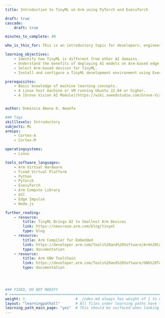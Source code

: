 ```yaml
---
title: Introduction to TinyML on Arm using PyTorch and ExecuTorch

draft: true
cascade:
    draft: true

minutes_to_complete: 40

who_is_this_for: This is an introductory topic for developers, engineers, and data scientists who are new to TinyML and interested in exploring its potential for edge AI. You will learn how to get started using PyTorch and ExecuTorch for TinyML.

learning_objectives:
    - Identify how TinyML is different from other AI domains.
    - Understand the benefits of deploying AI models on Arm-based edge devices.
    - Select Arm-based devices for TinyML.
    - Install and configure a TinyML development environment using ExecuTorch and the Corstone-320 FVP.

prerequisites:
    - Basic knowledge of machine learning concepts.
    - A Linux host machine or VM running Ubuntu 22.04 or higher.
    - A [Grove Vision AI Module](https://wiki.seeedstudio.com/Grove-Vision-AI-Module/) or an Arm license to run the Corstone-300 Fixed Virtual Platform (FVP).


author: Dominica Abena O. Amanfo

### Tags
skilllevels: Introductory
subjects: ML
armips:
    - Cortex-A
    - Cortex-M

operatingsystems:
    - Linux

tools_software_languages:
    - Arm Virtual Hardware
    - Fixed Virtual Platform
    - Python
    - PyTorch
    - ExecuTorch
    - Arm Compute Library
    - GCC
    - Edge Impulse
    - Node.js

further_reading:
    - resource:
        title: TinyML Brings AI to Smallest Arm Devices 
        link: https://newsroom.arm.com/blog/tinyml
        type: blog
    - resource:
        title: Arm Compiler for Embedded
        link: https://developer.arm.com/Tools%20and%20Software/Arm%20Compiler%20for%20Embedded
        type: documentation
    - resource:
        title: Arm GNU Toolchain
        link: https://developer.arm.com/Tools%20and%20Software/GNU%20Toolchain
        type: documentation
    



### FIXED, DO NOT MODIFY
# ================================================================================
weight: 1                       # _index.md always has weight of 1 to order correctly
layout: "learningpathall"       # All files under learning paths have this same wrapper
learning_path_main_page: "yes"  # This should be surfaced when looking for related content. Only set for _index.md of learning path content.
---
```

